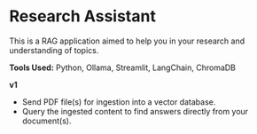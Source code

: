 # Research Assistant
This is a RAG application aimed to help you in your research and understanding of topics.

**Tools Used:** Python, Ollama, Streamlit, LangChain, ChromaDB

**v1**
* Send PDF file(s) for ingestion into a vector database.
* Query the ingested content to find answers directly from your document(s).

